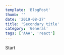 ```yaml
---
template: 'BlogPost'
thumb: ''
date: '2019-08-27'
title: 'Secondary title'
category: 'General'
tags: ['AAA', 'react']
---
```


Start
